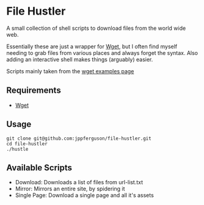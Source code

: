 # File Hustler
A small collection of shell scripts to download files from the world wide web.

Essentially these are just a wrapper for [Wget][wget], but I often find myself needing to grab files from various places and always forget the syntax. Also adding an interactive shell makes things (arguably) easier.

Scripts mainly taken from the [wget examples page][wget-examples]

## Requirements
- [Wget][wget]

## Usage

    git clone git@github.com:jppferguson/file-hustler.git
    cd file-hustler
    ./hustle

## Available Scripts
- Download: Downloads a list of files from url-list.txt
- Mirror: Mirrors an entire site, by spidering it
- Single Page: Download a single page and all it's assets


[wget]: https://www.gnu.org/software/wget/

[wget-examples]: http://www.gnu.org/software/wget/manual/wget.html#Examples
